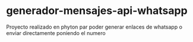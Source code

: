# generador-mensajes-api-whatsapp
Proyecto realizado en phyton par poder generar enlaces de whatsapp o enviar directamente poniendo el numero
